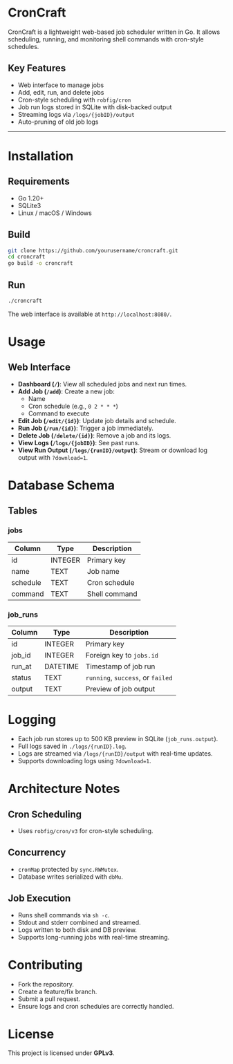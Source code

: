 # CronCraft

CronCraft is a lightweight web-based job scheduler written in Go.
It allows scheduling, running, and monitoring shell commands with cron-style schedules.

## Key Features

- Web interface to manage jobs
- Add, edit, run, and delete jobs
- Cron-style scheduling with `robfig/cron`
- Job run logs stored in SQLite with disk-backed output
- Streaming logs via `/logs/{jobID}/output`
- Auto-pruning of old job logs

---

# Installation

## Requirements

- Go 1.20+
- SQLite3
- Linux / macOS / Windows

## Build

```bash
git clone https://github.com/yourusername/croncraft.git
cd croncraft
go build -o croncraft
```

## Run

```bash
./croncraft
```

The web interface is available at `http://localhost:8080/`.

# Usage

## Web Interface

- **Dashboard (`/`)**: View all scheduled jobs and next run times.
- **Add Job (`/add`)**: Create a new job:
  - Name
  - Cron schedule (e.g., `0 2 * * *`)
  - Command to execute
- **Edit Job (`/edit/{id}`)**: Update job details and schedule.
- **Run Job (`/run/{id}`)**: Trigger a job immediately.
- **Delete Job (`/delete/{id}`)**: Remove a job and its logs.
- **View Logs (`/logs/{jobID}`)**: See past runs.
- **View Run Output (`/logs/{runID}/output`)**: Stream or download log output with `?download=1`.

# Database Schema

## Tables

### jobs

| Column   | Type    | Description   |
| -------- | ------- | ------------- |
| id       | INTEGER | Primary key   |
| name     | TEXT    | Job name      |
| schedule | TEXT    | Cron schedule |
| command  | TEXT    | Shell command |

### job_runs

| Column | Type     | Description                       |
| ------ | -------- | --------------------------------- |
| id     | INTEGER  | Primary key                       |
| job_id | INTEGER  | Foreign key to `jobs.id`          |
| run_at | DATETIME | Timestamp of job run              |
| status | TEXT     | `running`, `success`, or `failed` |
| output | TEXT     | Preview of job output             |

# Logging

- Each job run stores up to 500 KB preview in SQLite (`job_runs.output`).
- Full logs saved in `./logs/{runID}.log`.
- Logs are streamed via `/logs/{runID}/output` with real-time updates.
- Supports downloading logs using `?download=1`.

# Architecture Notes

## Cron Scheduling

- Uses `robfig/cron/v3` for cron-style scheduling.

## Concurrency

- `cronMap` protected by `sync.RWMutex`.
- Database writes serialized with `dbMu`.

## Job Execution

- Runs shell commands via `sh -c`.
- Stdout and stderr combined and streamed.
- Logs written to both disk and DB preview.
- Supports long-running jobs with real-time streaming.

# Contributing

- Fork the repository.
- Create a feature/fix branch.
- Submit a pull request.
- Ensure logs and cron schedules are correctly handled.

# License

This project is licensed under **GPLv3**.
